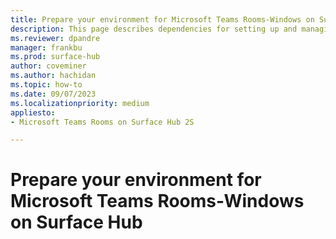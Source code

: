 ```yaml
---
title: Prepare your environment for Microsoft Teams Rooms-Windows on Surface Hub
description: This page describes dependencies for setting up and managing Microsoft Teams Rooms-Windows on Surface Hub 
ms.reviewer: dpandre
manager: frankbu
ms.prod: surface-hub
author: coveminer
ms.author: hachidan
ms.topic: how-to
ms.date: 09/07/2023
ms.localizationpriority: medium
appliesto:
- Microsoft Teams Rooms on Surface Hub 2S

---
```

# Prepare your environment for Microsoft Teams Rooms-Windows on Surface Hub